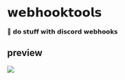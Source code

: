 # 𝘄𝗲𝗯𝗵𝗼𝗼𝗸𝘁𝗼𝗼𝗹𝘀

🌌 𝗱𝗼 𝘀𝘁𝘂𝗳𝗳 𝘄𝗶𝘁𝗵 𝗱𝗶𝘀𝗰𝗼𝗿𝗱 𝘄𝗲𝗯𝗵𝗼𝗼𝗸𝘀

## preview<br>
![](https://cdn.discordapp.com/attachments/750750380794839164/766064581222727721/unknown.png)
